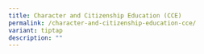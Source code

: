 ```yaml
---
title: Character and Citizenship Education (CCE)
permalink: /character-and-citizenship-education-cce/
variant: tiptap
description: ""
---
```


